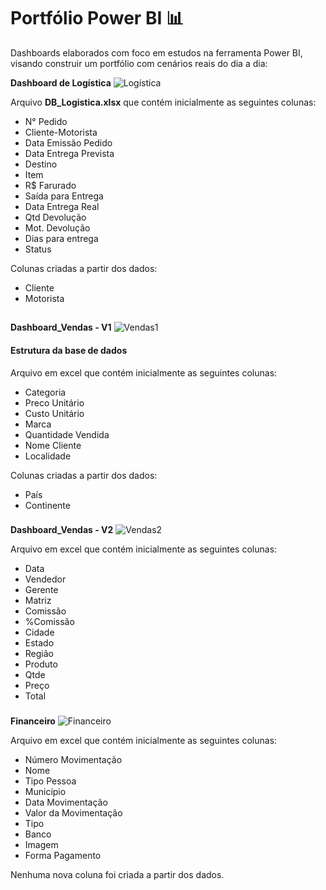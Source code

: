 # Portfólio Power BI 📊

Dashboards elaborados com foco em estudos na ferramenta Power BI, visando construir um portfólio com cenários reais do dia a dia:

**Dashboard de Logística**
![Logística](https://user-images.githubusercontent.com/118026995/208015443-c3bc36ac-0b51-46d0-9cc2-463e38fe309b.png)


Arquivo **DB_Logistica.xlsx** que contém inicialmente as seguintes colunas:
- N° Pedido
- Cliente-Motorista
- Data Emissão Pedido
- Data Entrega Prevista
- Destino
- Item
- R$ Farurado
- Saída para Entrega
- Data Entrega Real
- Qtd Devolução
- Mot. Devolução
- Dias para entrega
- Status

Colunas criadas a partir dos dados:
- Cliente
- Motorista



##


**Dashboard_Vendas - V1**
![Vendas1](https://user-images.githubusercontent.com/118026995/208016108-1343e77b-e9ac-46c7-ac6f-600798c431dd.png)

#### Estrutura da base de dados

Arquivo em excel que contém inicialmente as seguintes colunas:
- Categoria
- Preco Unitário
- Custo Unitário
- Marca
- Quantidade Vendida
- Nome Cliente
- Localidade

Colunas criadas a partir dos dados:
- País
- Continente

###


**Dashboard_Vendas - V2**
![Vendas2](https://user-images.githubusercontent.com/118026995/208017049-6f2d8ac8-6cdc-403e-8ed9-485a3828e3f3.png)

Arquivo em excel que contém inicialmente as seguintes colunas:
- Data
- Vendedor
- Gerente 
- Matriz
- Comissão
- %Comissão
- Cidade
- Estado 
- Região 
- Produto 
- Qtde 
- Preço 
- Total

###

**Financeiro**
![Financeiro](https://user-images.githubusercontent.com/118026995/208016523-c1f93271-b10d-4234-92f8-f6b3586875f4.png)

Arquivo em excel que contém inicialmente as seguintes colunas:
- Número Movimentação
- Nome
- Tipo Pessoa
- Município
- Data Movimentação
- Valor da Movimentação
- Tipo
- Banco
- Imagem
- Forma Pagamento

Nenhuma nova coluna foi criada a partir dos dados.


